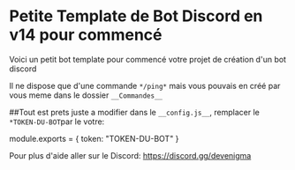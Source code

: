 # Petite Template de Bot Discord en v14 pour commencé 

Voici un petit bot template pour commencé votre projet de création d'un bot discord

Il ne dispose que d'une commande `*/ping*` mais vous pouvais en créé par vous meme dans le dossier `__Commandes__`

##Tout est prets juste a modifier dans le `__config.js__`, remplacer le `*TOKEN-DU-BOT`par le votre: 

  module.exports = {
      token: "TOKEN-DU-BOT"
  }
  
Pour plus d'aide aller sur le Discord: https://discord.gg/devenigma
